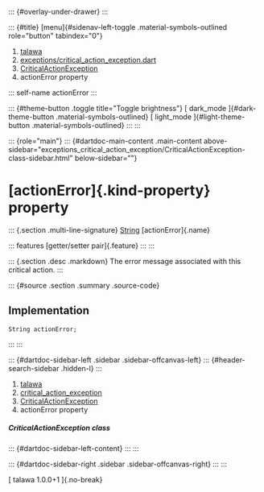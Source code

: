 ::: {#overlay-under-drawer}
:::

::: {#title}
[menu]{#sidenav-left-toggle .material-symbols-outlined role="button"
tabindex="0"}

1.  [talawa](../../index.html)
2.  [exceptions/critical_action_exception.dart](../../exceptions_critical_action_exception/)
3.  [CriticalActionException](../../exceptions_critical_action_exception/CriticalActionException-class.html)
4.  actionError property

::: self-name
actionError
:::

::: {#theme-button .toggle title="Toggle brightness"}
[ dark_mode ]{#dark-theme-button .material-symbols-outlined} [
light_mode ]{#light-theme-button .material-symbols-outlined}
:::
:::

::: {role="main"}
::: {#dartdoc-main-content .main-content above-sidebar="exceptions_critical_action_exception/CriticalActionException-class-sidebar.html" below-sidebar=""}
<div>

# [actionError]{.kind-property} property

</div>

::: {.section .multi-line-signature}
[String](https://api.flutter.dev/flutter/dart-core/String-class.html)
[actionError]{.name}

::: features
[getter/setter pair]{.feature}
:::
:::

::: {.section .desc .markdown}
The error message associated with this critical action.
:::

::: {#source .section .summary .source-code}
## Implementation

``` language-dart
String actionError;
```
:::
:::

::: {#dartdoc-sidebar-left .sidebar .sidebar-offcanvas-left}
::: {#header-search-sidebar .hidden-l}
:::

1.  [talawa](../../index.html)
2.  [critical_action_exception](../../exceptions_critical_action_exception/)
3.  [CriticalActionException](../../exceptions_critical_action_exception/CriticalActionException-class.html)
4.  actionError property

##### CriticalActionException class

::: {#dartdoc-sidebar-left-content}
:::
:::

::: {#dartdoc-sidebar-right .sidebar .sidebar-offcanvas-right}
:::
:::

[ talawa 1.0.0+1 ]{.no-break}
